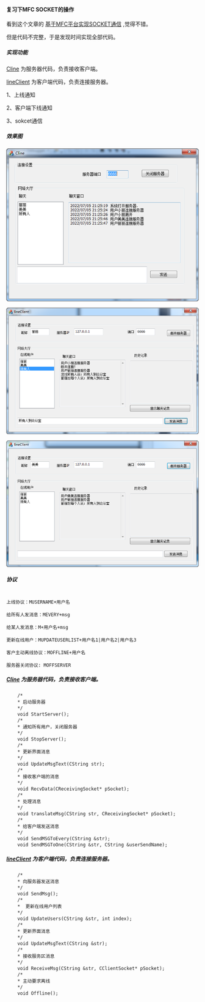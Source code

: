 
#### 复习下MFC SOCKET的操作

看到这个文章的 [基于MFC平台实现SOCKET通信](https://blog.csdn.net/qq_42034052/article/details/82628045)
,觉得不错。

但是代码不完整，于是发现时间实现全部代码。


##### 实现功能

[Cline](Cline) 为服务器代码，负责接收客户端。

[lineClient](lineClient) 为客户端代码，负责连接服务器。

1、上线通知

2、客户端下线通知

3、sokcet通信




##### 效果图

![snap1.png](img/snap1.png)


![snap2.png](img/snap2.png)

![snap3.png](img/snap3.png)


##### 协议


```

上线协议：MUSERNAME+用户名

给所有人发消息：MEVERY+msg

给某人发消息：M+用户名+msg

更新在线用户：MUPDATEUSERLIST+用户名1|用户名2|用户名3

客户主动离线协议：MOFFLINE+用户名

服务器关闭协议: MOFFSERVER

```


##### [Cline](Cline) 为服务器代码，负责接收客户端。


```
	/*
	* 启动服务器
	*/
	void StartServer();
	/*
	* 通知所有用户，关闭服务器
	*/
	void StopServer();
	/*
	* 更新界面消息
	*/
	void UpdateMsgText(CString str);
	/*
	* 接收客户端的消息
	*/
	void RecvData(CReceivingSocket* pSocket);
	/*
	* 处理消息
	*/
	void translateMsg(CString str, CReceivingSocket* pSocket);
	/*
	* 给客户端发送消息
	*/
	void SendMSGToEvery(CString &str);
	void SendMSGToOne(CString &str, CString &userSendName);
```



##### [lineClient](lineClient) 为客户端代码，负责连接服务器。

```
	/*
	* 向服务器发送消息
	*/
	void SendMsg();
	/*
	*  更新在线用户列表
	*/
	void UpdateUsers(CString &str, int index);
	/*
	* 更新界面消息
	*/
	void UpdateMsgText(CString &str);
	/*
	* 接收服务区消息
	*/
	void ReceiveMsg(CString &str, CClientSocket* pSocket);
	/*
	* 主动要求离线
	*/
	void Offline();
```
